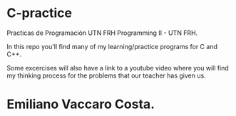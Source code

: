 # C-practice
Practicas de Programación UTN FRH
Programming II - UTN FRH.

In this repo you'll find many of my learning/practice programs for C and C++.


Some excercises will also have a link to a youtube video where you will find my thinking process for the problems that our teacher has given us.


# Emiliano Vaccaro Costa.
